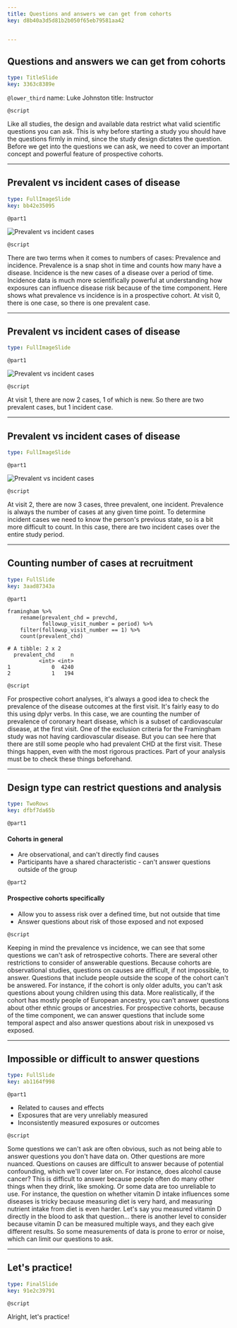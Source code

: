 ```yaml
---
title: Questions and answers we can get from cohorts
key: d8b40a3d5d81b2b050f65eb79581aa42


---
```

## Questions and answers we can get from cohorts

```yaml
type: TitleSlide
key: 3363c8389e
```

`@lower_third`
name: Luke Johnston
title: Instructor

`@script`

Like all studies, the design and available data restrict what valid scientific questions you can ask. This is why before starting a study you should have the questions firmly in mind, since the study design dictates the question. Before we get into the questions we can ask, we need to cover an important concept and powerful feature of prospective cohorts.

---
## Prevalent vs incident cases of disease

```yaml
type: FullImageSlide
key: bb42e35095
```

`@part1`

![Prevalent vs incident cases](http://s3.amazonaws.com/assets.datacamp.com/production/repositories/2079/datasets/3e456b349ecb086e4896f2736cebe209bbf5a6f1/plot-prevalence-incidence-0.png)

`@script`

There are two terms when it comes to numbers of cases: Prevalence and incidence. Prevalence is a snap shot in time and counts how many have a disease. Incidence is the new cases of a disease over a period of time. Incidence data is much more scientifically powerful at understanding how exposures can influence disease risk because of the time component. Here shows what prevalence vs incidence is in a prospective cohort. At visit 0, there is one case, so there is one prevalent case.

---
## Prevalent vs incident cases of disease

```yaml
type: FullImageSlide
```

`@part1`

![Prevalent vs incident cases](http://s3.amazonaws.com/assets.datacamp.com/production/repositories/2079/datasets/c761fb007f4e74dc60b6a13be7d1138ea9aea972/plot-prevalence-incidence-1.png)

`@script`

At visit 1, there are now 2 cases, 1 of which is new. So there are two prevalent cases, but 1 incident case.

---
## Prevalent vs incident cases of disease

```yaml
type: FullImageSlide
```

`@part1`

![Prevalent vs incident cases](http://s3.amazonaws.com/assets.datacamp.com/production/repositories/2079/datasets/76e7bcc72f2df978b36720268e27241ca370750e/plot-prevalence-incidence-2.png)

`@script`

At visit 2, there are now 3 cases, three prevalent, one incident. Prevalence is always the number of cases at any given time point. To determine incident cases we need to know the person's previous state, so is a bit more difficult to count. In this case, there are two incident cases over the entire study period.


---
## Counting number of cases at recruitment

```yaml
type: FullSlide
key: 3aad87343a
```

`@part1`

```{r}
framingham %>% 
    rename(prevalent_chd = prevchd,
           followup_visit_number = period) %>% 
    filter(followup_visit_number == 1) %>% 
    count(prevalent_chd)
```

```{text}
# A tibble: 2 x 2
  prevalent_chd     n
          <int> <int>
1             0  4240
2             1   194
```

`@script`

For prospective cohort analyses, it's always a good idea to check the prevalence of the disease outcomes at the first visit. It's fairly easy to do this using dplyr verbs. In this case, we are counting the number of prevalence of coronary heart disease, which is a subset of cardiovascular disease, at the first visit. One of the exclusion criteria for the Framingham study was not having cardiovascular disease. But you can see here that there are still some people who had prevalent CHD at the first visit. These things happen, even with the most rigorous practices. Part of your analysis must be to check these things beforehand.

---
## Design type can restrict questions and analysis

```yaml
type: TwoRows
key: dfbf7da65b
```

`@part1`

#### Cohorts in general

- Are observational, and can't directly find causes
- Participants have a shared characteristic - can't answer questions outside of the group

`@part2`

#### Prospective cohorts specifically

- Allow you to assess risk over a defined time, but not outside that time
- Answer questions about risk of those exposed and not exposed

`@script`

Keeping in mind the prevalence vs incidence, we can see that some questions we can't ask of retrospective cohorts. There are several other restrictions to consider of answerable questions. Because cohorts are observational studies, questions on causes are difficult, if not impossible, to answer. Questions that include people outside the scope of the cohort can't be answered. For instance, if the cohort is only older adults, you can't ask questions about young children using this data. More realistically, if the cohort has mostly people of European ancestry, you can't answer questions about other ethnic groups or ancestries. For prospective cohorts, because of the time component, we can answer questions that include some temporal aspect and also answer questions about risk in unexposed vs exposed.

---
## Impossible or difficult to answer questions

```yaml
type: FullSlide
key: ab1164f998
```

`@part1`

- Related to causes and effects
- Exposures that are very unreliably measured
- Inconsistently measured exposures or outcomes

`@script`

Some questions we can't ask are often obvious, such as not being able to answer questions you don't have data on. Other questions are more nuanced. Questions on causes are difficult to answer because of potential confounding, which we'll cover later on. For instance, does alcohol cause cancer? This is difficult to answer because people often do many other things when they drink, like smoking. Or some data are too unreliable to use. For instance, the question on whether vitamin D intake influences some diseases is tricky because measuring diet is very hard, and measuring nutrient intake from diet is even harder. Let's say you measured vitamin D directly in the blood to ask that question... there is another level to consider because vitamin D can be measured multiple ways, and they each give different results. So some measurements of data is prone to error or noise, which can limit our questions to ask.

---
## Let's practice!

```yaml
type: FinalSlide
key: 91e2c39791
```

`@script`

Alright, let's practice!
